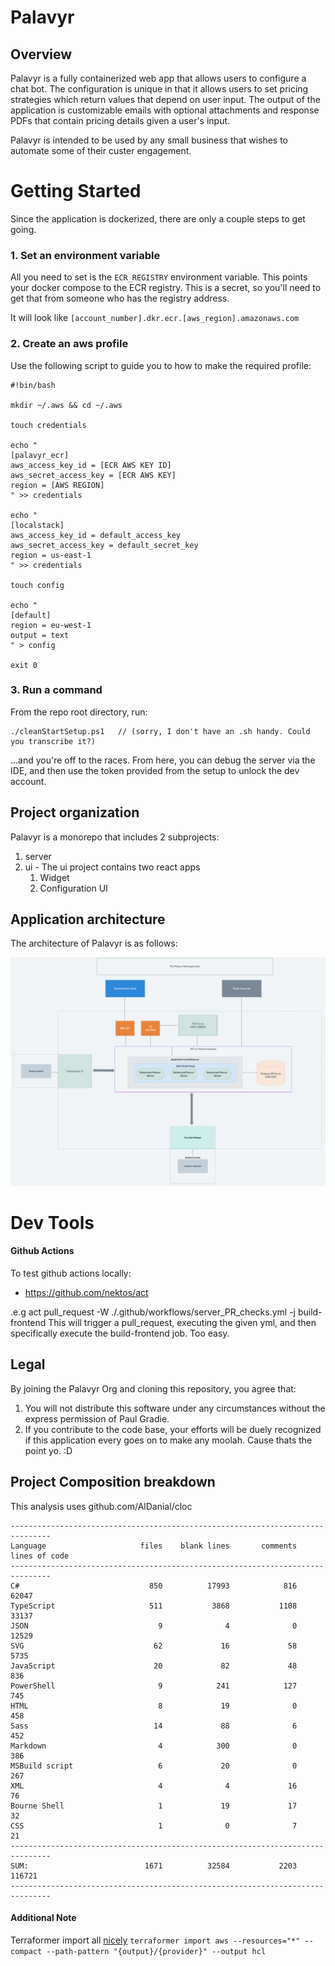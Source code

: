 # Palavyr


## Overview

Palavyr is a fully containerized web app that allows users to configure a chat bot. The configuration is unique in that it allows users to set pricing strategies which return values that depend on user input. The output of the application is customizable emails with optional attachments and response PDFs that contain pricing details given a user's input.

Palavyr is intended to be used by any small business that wishes to automate some of their custer engagement.

# Getting Started

Since the application is dockerized, there are only a couple steps to get going.

### 1. Set an environment variable

All you need to set is the `ECR_REGISTRY` environment variable. This points your docker compose to the ECR registry.
This is a secret, so you'll need to get that from someone who has the registry address.

It will look like `[account_number].dkr.ecr.[aws_region].amazonaws.com`

### 2. Create an aws profile

Use the following script to guide you to how to make the required profile:

```
#!bin/bash

mkdir ~/.aws && cd ~/.aws

touch credentials

echo "
[palavyr_ecr]
aws_access_key_id = [ECR AWS KEY ID]
aws_secret_access_key = [ECR AWS KEY]
region = [AWS REGION]
" >> credentials

echo "
[localstack]
aws_access_key_id = default_access_key
aws_secret_access_key = default_secret_key
region = us-east-1
" >> credentials

touch config

echo "
[default]
region = eu-west-1
output = text
" > config

exit 0
```

### 3. Run a command

From the repo root directory, run:

```
./cleanStartSetup.ps1   // (sorry, I don't have an .sh handy. Could you transcribe it?)
```



...and you're off to the races. From here, you can debug the server via the IDE, and then use the token provided from the setup to unlock the dev account.

## Project organization

Palavyr is a monorepo that includes 2 subprojects:

1. server
1. ui - The ui project contains two react apps
   1. Widget
   2. Configuration UI


## Application architecture

The architecture of Palavyr is as follows:

![Palavyr](./assets/architecture.PNG)

# Dev Tools

#### Github Actions

To test github actions locally:
 - https://github.com/nektos/act

.e.g act pull_request -W ./.github/workflows/server_PR_checks.yml -j build-frontend
This will trigger a pull_request, executing the given yml, and then specifically execute the build-frontend job. Too easy.


## Legal

By joining the Palavyr Org and cloning this repository, you agree that:

 1. You will not distribute this software under any circumstances without the express permission of Paul Gradie.
 2. If you contribute to the code base, your efforts will be duely recognized if this application every goes on to make any moolah. Cause thats the point yo. :D

## Project Composition breakdown

This analysis uses github.com/AlDanial/cloc

```
-------------------------------------------------------------------------------
Language                     files    blank lines       comments  lines of code
-------------------------------------------------------------------------------
C#                             850          17993            816          62047
TypeScript                     511           3868           1108          33137
JSON                             9              4              0          12529
SVG                             62             16             58           5735
JavaScript                      20             82             48            836
PowerShell                       9            241            127            745
HTML                             8             19              0            458
Sass                            14             88              6            452
Markdown                         4            300              0            386
MSBuild script                   6             20              0            267
XML                              4              4             16             76
Bourne Shell                     1             19             17             32
CSS                              1              0              7             21
-------------------------------------------------------------------------------
SUM:                          1671          32584           2203         116721
-------------------------------------------------------------------------------
```

#### Additional Note

Terraformer import all [nicely](https://www.youtube.com/watch?v=GpjCF4yZU9A&ab_channel=NedintheCloud)
`terraformer import aws --resources="*" --compact --path-pattern "{output}/{provider}" --output hcl`